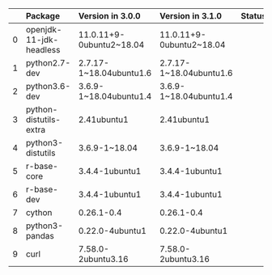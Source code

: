 <!-- markdown-link-check-disable -->

|    | Package                 | Version in 3.0.0         | Version in 3.1.0         | Status   |
|---:|:------------------------|:-------------------------|:-------------------------|:---------|
|  0 | openjdk-11-jdk-headless | 11.0.11+9-0ubuntu2~18.04 | 11.0.11+9-0ubuntu2~18.04 |          |
|  1 | python2.7-dev           | 2.7.17-1~18.04ubuntu1.6  | 2.7.17-1~18.04ubuntu1.6  |          |
|  2 | python3.6-dev           | 3.6.9-1~18.04ubuntu1.4   | 3.6.9-1~18.04ubuntu1.4   |          |
|  3 | python-distutils-extra  | 2.41ubuntu1              | 2.41ubuntu1              |          |
|  4 | python3-distutils       | 3.6.9-1~18.04            | 3.6.9-1~18.04            |          |
|  5 | r-base-core             | 3.4.4-1ubuntu1           | 3.4.4-1ubuntu1           |          |
|  6 | r-base-dev              | 3.4.4-1ubuntu1           | 3.4.4-1ubuntu1           |          |
|  7 | cython                  | 0.26.1-0.4               | 0.26.1-0.4               |          |
|  8 | python3-pandas          | 0.22.0-4ubuntu1          | 0.22.0-4ubuntu1          |          |
|  9 | curl                    | 7.58.0-2ubuntu3.16       | 7.58.0-2ubuntu3.16       |          |